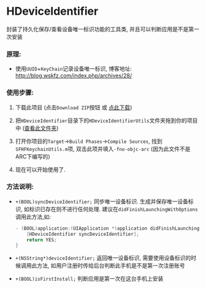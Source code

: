 # HDeviceIdentifier
封装了持久化保存/查看设备唯一标识功能的工具类, 并且可以判断应用是不是第一次安装


### 原理:

* 使用`UUID`+`KeyChain`记录设备唯一标识, 博客地址: <http://blog.wskfz.com/index.php/archives/28/>

### 使用步骤:

1. 下载此项目 (点击`Download ZIP`按钮 或 [点此下载](https://github.com/Hext123/HDeviceIdentifier/archive/master.zip))

2. 把`HDeviceIdentifier`目录下的`HDeviceIdentifierUtils`文件夹拖到你的项目中 ([查看此文件夹](https://github.com/Hext123/HDeviceIdentifier/tree/master/HDeviceIdentifier/HDeviceIdentifierUtils))

3. 打开你项目的`Target`->`Build Phases`->`Compile Sources`, 找到`SFHFKeychainUtils.m`项, 双击此项并填入`-fno-objc-arc` (因为此文件不是ARC下编写的)

4. 现在可以开始使用了.

### 方法说明:

* `+(BOOL)syncDeviceIdentifier;` 同步唯一设备标识. 生成并保存唯一设备标识, 如标识已存在则不进行任何处理. 建议在`didFinishLaunchingWithOptions`调用此方法,如:

  ```objectivec
  - (BOOL)application:(UIApplication *)application didFinishLaunchingWithOptions:(NSDictionary *)launchOptions {
      [HDeviceIdentifier syncDeviceIdentifier];
      return YES;
  }
  ```
  
* `+(NSString*)deviceIdentifier;` 返回唯一设备标识, 需要使用设备标识的时候调用此方法, 如用户注册时传给后台判断此手机是不是第一次注册账号

* `+(BOOL)isFirstInstall;` 判断应用是第一次在这台手机上安装

